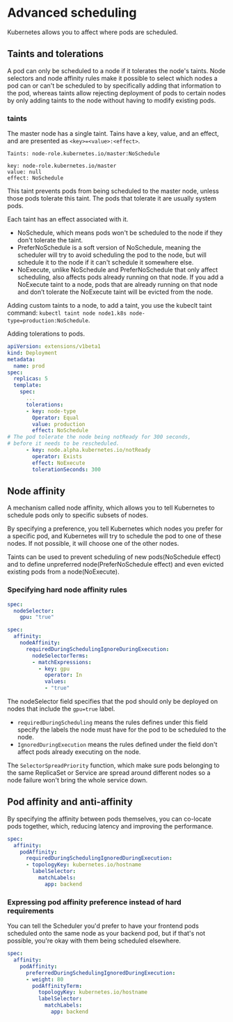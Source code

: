 # Advanced scheduling

Kubernetes allows you to affect where pods are scheduled.

## Taints and tolerations

A pod can only be scheduled to a node if it tolerates the node's taints. Node
selectors and node affinity rules make it possible to select which nodes a pod
can or can't be scheduled to by specifically adding that information to the pod,
whereas taints allow rejecting deployment of pods to certain nodes by only
adding taints to the node without having to modify existing pods.

### taints

The master node has a single taint. Tains have a key, value, and an effect, and
are presented as `<key>=<value>:<effect>`.

```text
Taints: node-role.kubernetes.io/master:NoSchedule

key: node-role.kubernetes.io/master
value: null
effect: NoSchedule
```

This taint prevents pods from being scheduled to the master node, unless those
pods tolerate this taint. The pods that tolerate it are usually system pods.

Each taint has an effect associated with it.

* NoSchedule, which means pods won't be scheduled to the node if they don't
  tolerate the taint.
* PreferNoSchedule is a soft version of NoSchedule, meaning the scheduler will
  try to avoid scheduling the pod to the node, but will schedule it to the node
  if it can't schedule it somewhere else.
* NoExecute, unlike NoSchedule and PreferNoSchedule that only affect scheduling,
  also affects pods already running on that node.  If you add a NoExecute taint
  to a node, pods that are already running on that node and don’t tolerate the
  NoExecute taint will be evicted from the node.

Adding custom taints to a node, to add a taint, you use the kubeclt taint
command: `kubectl taint node node1.k8s node-type=production:NoSchedule`.

Adding tolerations to pods.

```yaml
apiVersion: extensions/v1beta1
kind: Deployment
metadata:
  name: prod
spec:
  replicas: 5
  template:
    spec:
      ...
      tolerations:
      - key: node-type
        Operator: Equal
        value: production
        effect: NoSchedule
# The pod tolerate the node being notReady for 300 seconds,
# before it needs to be rescheduled.
      - key: node.alpha.kubernetes.io/notReady
        operator: Exists
        effect: NoExecute
        tolerationSeconds: 300
```

## Node affinity

A mechanism called node affinity, which allows you to tell Kubernetes to
schedule pods only to specific subsets of nodes.

By specifying a preference, you tell Kubernetes which nodes you prefer for a
specific pod, and Kubernetes will try to schedule the pod to one of these nodes.
If not possible, it will choose one of the other nodes.

Taints can be used to prevent scheduling of new pods(NoSchedule effect) and to
define unpreferred node(PreferNoSchedule effect) and even evicted existing pods
from a node(NoExecute).

### Specifying hard node affinity rules

```yaml
spec:
  nodeSelector:
    gpu: "true"

spec:
  affinity:
    nodeAffinity:
      requiredDuringSchedulingIgnoreDuringExecution:
        nodeSelectorTerms:
        - matchExpressions:
          - key: gpu
            operator: In
            values:
            - "true"
```

The nodeSelector field specifies that the pod should only be deployed on nodes
that include the `gpu=true` label.

* `requiredDuringScheduling` means the rules defines under this field specify
  the labels the node must have for the pod to be scheduled to the node.
* `IgnoredDuringExecution` means the rules defined under the field don't affect
  pods already executing on the node.

The `SelectorSpreadPriority` function, which make sure pods belonging to the
same ReplicaSet or Service are spread around different nodes so a node failure
won't bring the whole service down.

## Pod affinity and anti-affinity

By specifying the affinity between pods themselves, you can co-locate pods
together, which, reducing latency and improving the performance.

```yaml
spec:
  affinity:
    podAffinity:
      requiredDuringSchedulingIgnoredDuringExecution:
      - topologyKey: kubernetes.io/hostname
        labelSelector:
          matchLabels:
            app: backend
```

### Expressing pod affinity preference instead of hard requirements

You can tell the Scheduler you'd prefer to have your frontend pods scheduled
onto the same node as your backend pod, but if that's not possible, you're okay
with them being scheduled elsewhere.

```yaml
spec:
  affinity:
    podAffinity:
      preferredDuringSchedulingIgnoredDuringExecution:
      - weight: 80
        podAffinityTerm:
          topologyKey: kubernetes.io/hostname
          labelSelector:
            matchLabels:
              app: backend
```

